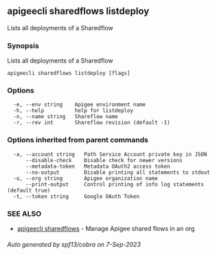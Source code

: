 ## apigeecli sharedflows listdeploy

Lists all deployments of a Sharedflow

### Synopsis

Lists all deployments of a Sharedflow

```
apigeecli sharedflows listdeploy [flags]
```

### Options

```
  -e, --env string    Apigee environment name
  -h, --help          help for listdeploy
  -n, --name string   Shareflow name
  -r, --rev int       Shareflow revision (default -1)
```

### Options inherited from parent commands

```
  -a, --account string   Path Service Account private key in JSON
      --disable-check    Disable check for newer versions
      --metadata-token   Metadata OAuth2 access token
      --no-output        Disable printing all statements to stdout
  -o, --org string       Apigee organization name
      --print-output     Control printing of info log statements (default true)
  -t, --token string     Google OAuth Token
```

### SEE ALSO

* [apigeecli sharedflows](apigeecli_sharedflows.md)	 - Manage Apigee shared flows in an org

###### Auto generated by spf13/cobra on 7-Sep-2023

